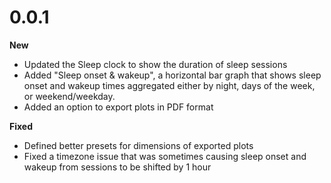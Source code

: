 # 0.0.1

**New**

- Updated the Sleep clock to show the duration of sleep sessions
- Added "Sleep onset & wakeup", a horizontal bar graph that shows sleep onset and wakeup times aggregated either by night, days of the week, or weekend/weekday.
- Added an option to export plots in PDF format

**Fixed**

- Defined better presets for dimensions of exported plots
- Fixed a timezone issue that was sometimes causing sleep onset and wakeup from sessions to be shifted by 1 hour
